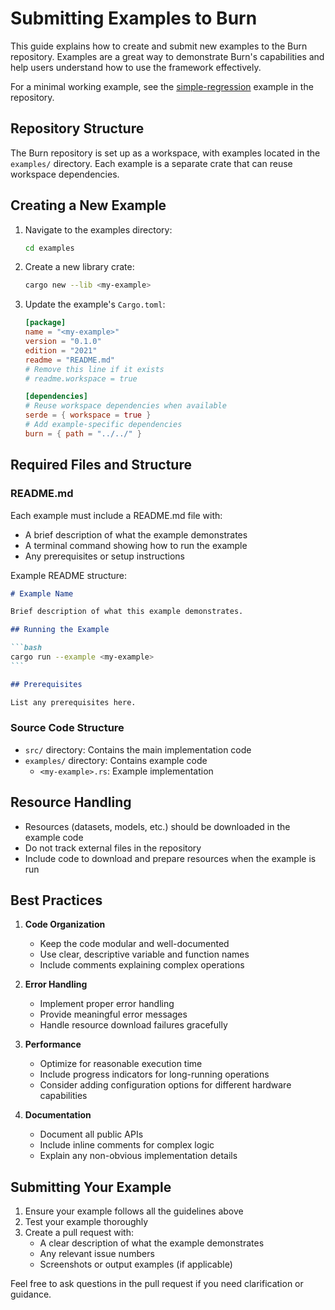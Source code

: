 # Submitting Examples to Burn

This guide explains how to create and submit new examples to the Burn repository. Examples are a great way to demonstrate Burn's capabilities and help users understand how to use the framework effectively.

For a minimal working example, see the [simple-regression](https://github.com/tracel-ai/burn/blob/main/examples/simple-regression/examples/regression.rs) example in the repository.

## Repository Structure

The Burn repository is set up as a workspace, with examples located in the `examples/` directory. Each example is a separate crate that can reuse workspace dependencies.

## Creating a New Example

1. Navigate to the examples directory:
   ```bash
   cd examples
   ```

2. Create a new library crate:
   ```bash
   cargo new --lib <my-example>
   ```

3. Update the example's `Cargo.toml`:
   ```toml
   [package]
   name = "<my-example>"
   version = "0.1.0"
   edition = "2021"
   readme = "README.md"
   # Remove this line if it exists
   # readme.workspace = true

   [dependencies]
   # Reuse workspace dependencies when available
   serde = { workspace = true }
   # Add example-specific dependencies
   burn = { path = "../../" }
   ```

## Required Files and Structure

### README.md
Each example must include a README.md file with:
- A brief description of what the example demonstrates
- A terminal command showing how to run the example
- Any prerequisites or setup instructions

Example README structure:
````markdown
# Example Name

Brief description of what this example demonstrates.

## Running the Example

```bash
cargo run --example <my-example>
```

## Prerequisites

List any prerequisites here.
````

### Source Code Structure

- `src/` directory: Contains the main implementation code
- `examples/` directory: Contains example code
  - `<my-example>.rs`: Example implementation

## Resource Handling

- Resources (datasets, models, etc.) should be downloaded in the example code
- Do not track external files in the repository
- Include code to download and prepare resources when the example is run

## Best Practices

1. **Code Organization**
   - Keep the code modular and well-documented
   - Use clear, descriptive variable and function names
   - Include comments explaining complex operations

2. **Error Handling**
   - Implement proper error handling
   - Provide meaningful error messages
   - Handle resource download failures gracefully

3. **Performance**
   - Optimize for reasonable execution time
   - Include progress indicators for long-running operations
   - Consider adding configuration options for different hardware capabilities

4. **Documentation**
   - Document all public APIs
   - Include inline comments for complex logic
   - Explain any non-obvious implementation details

## Submitting Your Example

1. Ensure your example follows all the guidelines above
2. Test your example thoroughly
3. Create a pull request with:
   - A clear description of what the example demonstrates
   - Any relevant issue numbers
   - Screenshots or output examples (if applicable)

Feel free to ask questions in the pull request if you need clarification or guidance. 